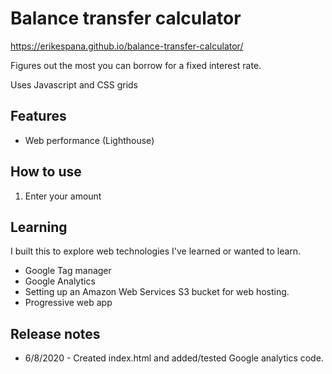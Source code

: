 # Balance transfer calculator

https://erikespana.github.io/balance-transfer-calculator/

Figures out the most you can borrow for a fixed interest rate.

Uses Javascript and CSS grids

## Features

* Web performance (Lighthouse)



## How to use
1. Enter your amount

## Learning

I built this to explore web technologies I've learned or wanted to learn.

* Google Tag manager
* Google Analytics
* Setting up an Amazon Web Services S3 bucket for web hosting.
* Progressive web app

## Release notes

* 6/8/2020 - Created index.html and added/tested Google analytics code. 
